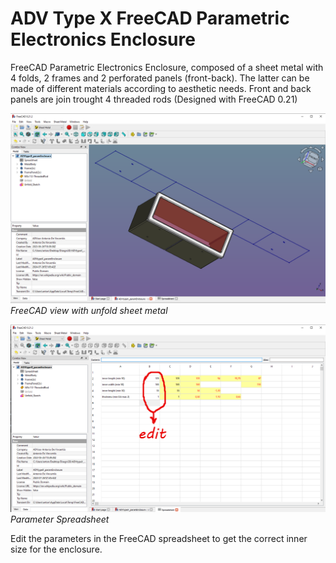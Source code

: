 # ADV Type X FreeCAD Parametric Electronics Enclosure 
FreeCAD Parametric Electronics Enclosure, composed of a sheet metal with 4 folds, 2 frames and 2 perforated panels (front-back).
The latter can be made of different materials according to aesthetic needs.
Front and back panels are join trought 4 threaded rods
(Designed with FreeCAD 0.21)

![](screenshot1.png)
*FreeCAD view with unfold sheet metal*

![](screenshot2.png)
*Parameter Spreadsheet*

Edit the parameters in the FreeCAD spreadsheet to get the correct inner size for the enclosure.

